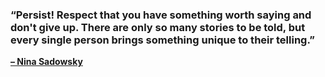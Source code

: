 ### “Persist! Respect that you have something worth saying and don't give up. There are only so many stories to be told, but every single person brings something unique to their telling.”

[**– Nina Sadowsky**](https://londonwriterssalon.us4.list-manage.com/track/click?u=8b047263967451488070a8ad0&id=f3d985dbd9&e=bc5cbc9b90)